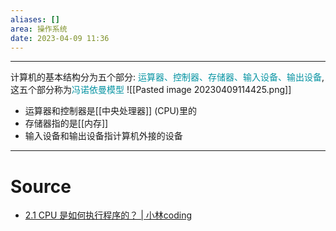 ```yaml
---
aliases: []
area: 操作系统
date: 2023-04-09 11:36
---
```

---
计算机的基本结构分为五个部分: <font color="#0593A2">运算器、控制器、存储器、输入设备、输出设备</font>, 这五个部分称为<font color="#0593A2">冯诺依曼模型</font>
![[Pasted image 20230409114425.png]]
- 运算器和控制器是[[中央处理器]] (CPU)里的
- 存储器指的是[[内存]]
- 输入设备和输出设备指计算机外接的设备
---
# Source
- [2.1 CPU 是如何执行程序的？ | 小林coding](https://xiaolincoding.com/os/1_hardware/how_cpu_run.html#%E5%86%AF%E8%AF%BA%E4%BE%9D%E6%9B%BC%E6%A8%A1%E5%9E%8B)